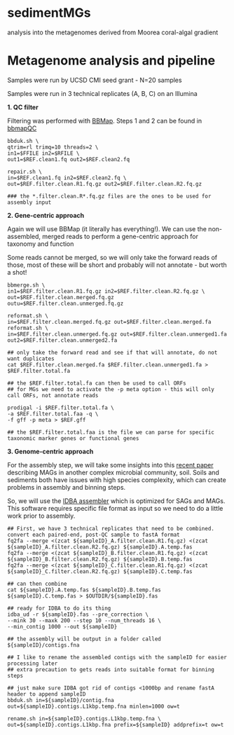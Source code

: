 # sedimentMGs
analysis into the metagenomes derived from Moorea coral-algal gradient

# Metagenome analysis and pipeline

Samples were run by UCSD CMI seed grant - N=20 samples

Samples were run in 3 technical replicates (A, B, C) on an Illumina 

**1. QC filter**

Filtering was performed with [BBMap](https://jgi.doe.gov/data-and-tools/bbtools/bb-tools-user-guide/bbmap-guide/). Steps 1 and 2 can be found in [bbmapQC](bbmapQC/)

```
bbduk.sh \
qtrim=rl trimq=10 threads=2 \
in1=$FFILE in2=$RFILE \
out1=$REF.clean1.fq out2=$REF.clean2.fq

repair.sh \
in=$REF.clean1.fq in2=$REF.clean2.fq \
out=$REF.filter.clean.R1.fq.gz out2=$REF.filter.clean.R2.fq.gz

### the *.filter.clean.R*.fq.gz files are the ones to be used for assembly input
```

**2. Gene-centric approach**

Again we will use BBMap (it literally has everything!). We can use the non-assembled, merged reads to perform a gene-centric approach for taxonomy and function

Some reads cannot be merged, so we will only take the forward reads of those, most of these will be short and probably will not annotate - but worth a shot!

```
bbmerge.sh \
in1=$REF.filter.clean.R1.fq.gz in2=$REF.filter.clean.R2.fq.gz \
out=$REF.filter.clean.merged.fq.gz outu=$REF.filter.clean.unmerged.fq.gz

reformat.sh \
in=$REF.filter.clean.merged.fq.gz out=$REF.filter.clean.merged.fa
reformat.sh \
in=$REF.filter.clean.unmerged.fq.gz out=$REF.filter.clean.unmerged1.fa out2=$REF.filter.clean.unmerged2.fa

## only take the forward read and see if that will annotate, do not want duplicates
cat $REF.filter.clean.merged.fa $REF.filter.clean.unmerged1.fa > $REF.filter.total.fa

## the $REF.filter.total.fa can then be used to call ORFs
## for MGs we need to activate the -p meta option - this will only call ORFs, not annotate reads

prodigal -i $REF.filter.total.fa \
-a $REF.filter.total.faa -q \
-f gff -p meta > $REF.gff

## the $REF.filter.total.faa is the file we can parse for specific taxonomic marker genes or functional genes

```

**3. Genome-centric approach**

For the assembly step, we will take some insights into this [recent paper](https://www.nature.com/articles/s41564-019-0449-y.pdf?origin=ppub) describing MAGs in another complex microbial community, soil. Soils and sediments both have issues with high species complexity, which can create problems in assembly and binning steps.

So, we will use the [IDBA assembler](https://www.ncbi.nlm.nih.gov/pubmed/22495754) which is optimized for SAGs and MAGs. This software requires specific file format as input so we need to do a little work prior to assembly.

```
## First, we have 3 technical replicates that need to be combined. convert each paired-end, post-QC sample to fastA format
fq2fa --merge <(zcat ${sampleID}_A.filter.clean.R1.fq.gz) <(zcat ${sampleID}_A.filter.clean.R2.fq.gz) ${sampleID}.A.temp.fas
fq2fa --merge <(zcat ${sampleID}_B.filter.clean.R1.fq.gz) <(zcat ${sampleID}_B.filter.clean.R2.fq.gz) ${sampleID}.B.temp.fas
fq2fa --merge <(zcat ${sampleID}_C.filter.clean.R1.fq.gz) <(zcat ${sampleID}_C.filter.clean.R2.fq.gz) ${sampleID}.C.temp.fas

## can then combine
cat ${sampleID}.A.temp.fas ${sampleID}.B.temp.fas ${sampleID}.C.temp.fas > $OUTDIR/${sampleID}.fas

## ready for IDBA to do its thing
idba_ud -r ${sampleID}.fas --pre_correction \
--mink 30 --maxk 200 --step 10 --num_threads 16 \
--min_contig 1000 --out ${sampleID}

## the assembly will be output in a folder called ${sampleID}/contigs.fna

## I like to rename the assembled contigs with the sampleID for easier processing later
## extra precaution to gets reads into suitable format for binning steps

## just make sure IDBA got rid of contigs <1000bp and rename fastA header to append sampleID
bbduk.sh in=${sampleID}/contig.fna out=${sampleID}.contigs.L1kbp.temp.fna minlen=1000 ow=t

rename.sh in=${sampleID}.contigs.L1kbp.temp.fna \
out=${sampleID}.contigs.L1kbp.fna prefix=${sampleID} addprefix=t ow=t

```
